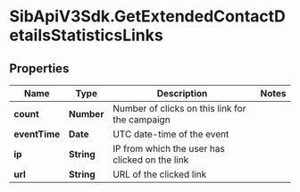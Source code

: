 # SibApiV3Sdk.GetExtendedContactDetailsStatisticsLinks

## Properties
Name | Type | Description | Notes
------------ | ------------- | ------------- | -------------
**count** | **Number** | Number of clicks on this link for the campaign | 
**eventTime** | **Date** | UTC date-time of the event | 
**ip** | **String** | IP from which the user has clicked on the link | 
**url** | **String** | URL of the clicked link | 


